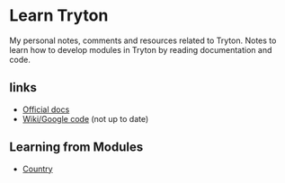 # Learn Tryton
My personal notes, comments and resources related to Tryton.
Notes to learn how to develop modules in Tryton by reading documentation and code.

## links
- [Official docs](http://doc.tryton.org/3.6/trytond/doc/)
- [Wiki/Google code](https://code.google.com/p/tryton/) (not up to date)

## Learning from Modules
- [Country](modules/country/README.md)
